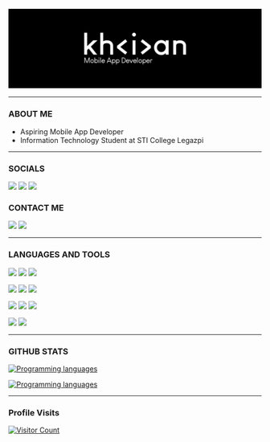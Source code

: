 [![@khiancarasicas](https://raw.githubusercontent.com/khiancarasicas/khiancarasicas/main/media/banner.jpg)](https://khiancarasicas.github.io/)

----------------------------

### ABOUT ME
- Aspiring Mobile App Developer
- Information Technology Student at STI College Legazpi

----------------------------

### SOCIALS
<a href="https://www.instagram.com/khiancarasicas"><img src="https://img.shields.io/badge/INSTAGRAM-000?style=for-the-badge&logo=instagram&logoColor=fff"></a> <a href="https://www.facebook.com/khiancarasicas"><img src="https://img.shields.io/badge/FACEBOOK-000?style=for-the-badge&logo=facebook&logoColor=fff"></a> <a href="https://www.tiktok.com/@.khncrscs"><img src="https://img.shields.io/badge/TIKTOK-000?style=for-the-badge&logo=tiktok&logoColor=fff"></a>

### CONTACT ME
<a href="mailto: khianreendy.c@gmail.com"><img src="https://img.shields.io/badge/GMAIL-000?style=for-the-badge&logo=gmail&logoColor=fff"></a> <a href="https://ph.linkedin.com/in/khiancarasicas"><img src="https://img.shields.io/badge/LINKEDIN-000?style=for-the-badge&logo=linkedin&logoColor=fff"></a>

----------------------------

[//]: <> (Credits: khiancarasicas)
[//]: <> (Credits: Last edited on: Feb 07, 2024)
### LANGUAGES AND TOOLS
<a href="#"><img src="https://img.shields.io/badge/JAVA-000?style=for-the-badge&logo=android&logoColor=fff"></a> <a href="#"><img src="https://img.shields.io/badge/HTML5-000?style=for-the-badge&logo=html5&logoColor=ffffff&link=%23"></a> <a href="#"><img src="https://img.shields.io/badge/CSS3-000?style=for-the-badge&logo=css3&logoColor=ffffff&link=%23"></a>

<a href="#"><img src="https://img.shields.io/badge/GITHUB-000?style=for-the-badge&logo=github&logoColor=ffffff&link=%23"></a> <a href="#"><img src="https://img.shields.io/badge/FIREBASE-000?style=for-the-badge&logo=firebase&logoColor=fff"></a> <a href="#"><img src="https://img.shields.io/badge/MYSQL-000?style=for-the-badge&logo=mysql&logoColor=ffffff&link=%23"></a>

<a href="#"><img src="https://img.shields.io/badge/ANDROID%20STUDIO-000?style=for-the-badge&logo=androidstudio&logoColor=fff"></a> <a href="#"><img src="https://img.shields.io/badge/NETBEANS-000?style=for-the-badge&logo=apachenetbeanside&logoColor=ffffff&link=%23"></a> <a href="#"><img src="https://img.shields.io/badge/VISUAL%20STUDIO%20CODE-000?style=for-the-badge&logo=visualstudiocode&logoColor=ffffff&link=%23"></a>

<a href="#"><img src="https://img.shields.io/badge/CANVA-000?style=for-the-badge&logo=canva&logoColor=ffffff&link=%23"></a> <a href="#"><img src="https://img.shields.io/badge/FIGMA-000?style=for-the-badge&logo=figma&logoColor=ffffff&link=%23"></a>

----------------------------

### GITHUB STATS
[![Programming languages](https://github-readme-stats.vercel.app/api/top-langs/?username=khiancarasicas&theme=transparent)](https://github.com/khiancarasicas)

[![Programming languages](https://github-readme-stats.vercel.app/api?username=khiancarasicas&show_icons=true&theme=transparent)](https://github.com/khiancarasicas)

----------------------------

### Profile Visits
[![Visitor Count](https://profile-counter.glitch.me/khiancarasicas/count.svg)](https://github.com/khiancarasicas)